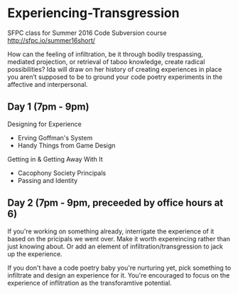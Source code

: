 # Experiencing-Transgression
SFPC class for Summer 2016 Code Subversion course
http://sfpc.io/summer16short/

How can the feeling of infiltration, be it through bodily trespassing, mediated projection, or retrieval of taboo knowledge, create radical possibilities? Ida will draw on her history of creating experiences in place you aren’t supposed to be to ground your code poetry experiments in the affective and interpersonal.

## Day 1 (7pm - 9pm)

Designing for Experience
- Erving Goffman's System
- Handy Things from Game Design

Getting in & Getting Away With It
- Cacophony Society Principals
- Passing and Identity


## Day 2 (7pm - 9pm, preceeded by office hours at 6)

If you're working on something already, interrigate the experience of it based on the pricipals we went over. Make it worth expereincing rather than just knowing about. Or add an element of infiltration/transgression to jack up the experience. 

If you don't have a code poetry baby you're nurturing yet, pick something to infiltrate and design an experience for it. You're encouraged to focus on the experience of inflitration as the transforamtive potential.

